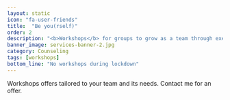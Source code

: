 ```yaml
---
layout: static
icon: "fa-user-friends"
title:  "Be you(rself)"
order: 2
description: "<b>Workshops</b> for groups to grow as a team through exercises, discussions & reflections."
banner_image: services-banner-2.jpg
category: Counseling
tags: [workshops]
bottom_line: "No workshops during lockdown"
---
```


Workshops offers tailored to your team and its needs. Contact me for an offer.
